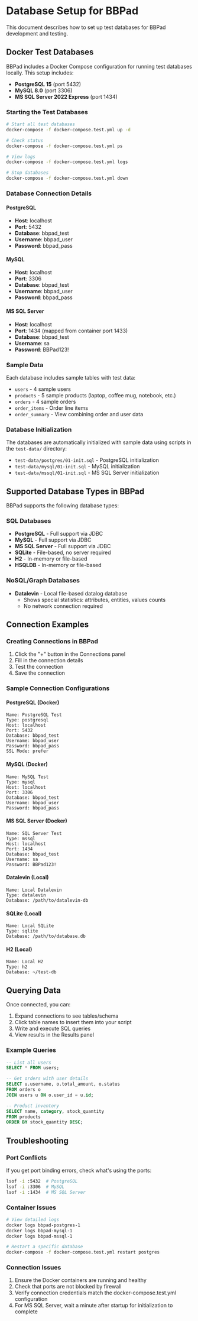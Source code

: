 # Database Setup for BBPad

This document describes how to set up test databases for BBPad development and testing.

## Docker Test Databases

BBPad includes a Docker Compose configuration for running test databases locally. This setup includes:

- **PostgreSQL 15** (port 5432)
- **MySQL 8.0** (port 3306) 
- **MS SQL Server 2022 Express** (port 1434)

### Starting the Test Databases

```bash
# Start all test databases
docker-compose -f docker-compose.test.yml up -d

# Check status
docker-compose -f docker-compose.test.yml ps

# View logs
docker-compose -f docker-compose.test.yml logs

# Stop databases
docker-compose -f docker-compose.test.yml down
```

### Database Connection Details

#### PostgreSQL
- **Host**: localhost
- **Port**: 5432
- **Database**: bbpad_test
- **Username**: bbpad_user
- **Password**: bbpad_pass

#### MySQL
- **Host**: localhost
- **Port**: 3306
- **Database**: bbpad_test
- **Username**: bbpad_user
- **Password**: bbpad_pass

#### MS SQL Server
- **Host**: localhost
- **Port**: 1434 (mapped from container port 1433)
- **Database**: bbpad_test
- **Username**: sa
- **Password**: BBPad123!

### Sample Data

Each database includes sample tables with test data:

- `users` - 4 sample users
- `products` - 5 sample products (laptop, coffee mug, notebook, etc.)
- `orders` - 4 sample orders
- `order_items` - Order line items
- `order_summary` - View combining order and user data

### Database Initialization

The databases are automatically initialized with sample data using scripts in the `test-data/` directory:

- `test-data/postgres/01-init.sql` - PostgreSQL initialization
- `test-data/mysql/01-init.sql` - MySQL initialization  
- `test-data/mssql/01-init.sql` - MS SQL Server initialization

## Supported Database Types in BBPad

BBPad supports the following database types:

### SQL Databases
- **PostgreSQL** - Full support via JDBC
- **MySQL** - Full support via JDBC
- **MS SQL Server** - Full support via JDBC
- **SQLite** - File-based, no server required
- **H2** - In-memory or file-based
- **HSQLDB** - In-memory or file-based

### NoSQL/Graph Databases
- **Datalevin** - Local file-based datalog database
  - Shows special statistics: attributes, entities, values counts
  - No network connection required

## Connection Examples

### Creating Connections in BBPad

1. Click the "+" button in the Connections panel
2. Fill in the connection details
3. Test the connection
4. Save the connection

### Sample Connection Configurations

#### PostgreSQL (Docker)
```
Name: PostgreSQL Test
Type: postgresql
Host: localhost
Port: 5432
Database: bbpad_test
Username: bbpad_user
Password: bbpad_pass
SSL Mode: prefer
```

#### MySQL (Docker)
```
Name: MySQL Test  
Type: mysql
Host: localhost
Port: 3306
Database: bbpad_test
Username: bbpad_user
Password: bbpad_pass
```

#### MS SQL Server (Docker)
```
Name: SQL Server Test
Type: mssql
Host: localhost
Port: 1434
Database: bbpad_test
Username: sa
Password: BBPad123!
```

#### Datalevin (Local)
```
Name: Local Datalevin
Type: datalevin
Database: /path/to/datalevin-db
```

#### SQLite (Local)
```
Name: Local SQLite
Type: sqlite
Database: /path/to/database.db
```

#### H2 (Local)
```
Name: Local H2
Type: h2
Database: ~/test-db
```

## Querying Data

Once connected, you can:

1. Expand connections to see tables/schema
2. Click table names to insert them into your script
3. Write and execute SQL queries
4. View results in the Results panel

### Example Queries

```sql
-- List all users
SELECT * FROM users;

-- Get orders with user details
SELECT u.username, o.total_amount, o.status 
FROM orders o 
JOIN users u ON o.user_id = u.id;

-- Product inventory
SELECT name, category, stock_quantity 
FROM products 
ORDER BY stock_quantity DESC;
```

## Troubleshooting

### Port Conflicts
If you get port binding errors, check what's using the ports:
```bash
lsof -i :5432  # PostgreSQL
lsof -i :3306  # MySQL  
lsof -i :1434  # MS SQL Server
```

### Container Issues
```bash
# View detailed logs
docker logs bbpad-postgres-1
docker logs bbpad-mysql-1
docker logs bbpad-mssql-1

# Restart a specific database
docker-compose -f docker-compose.test.yml restart postgres
```

### Connection Issues
1. Ensure the Docker containers are running and healthy
2. Check that ports are not blocked by firewall
3. Verify connection credentials match the docker-compose.test.yml configuration
4. For MS SQL Server, wait a minute after startup for initialization to complete